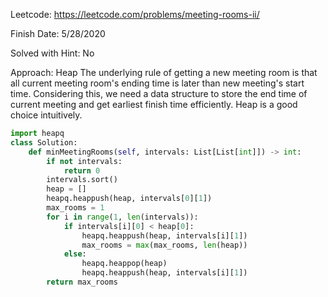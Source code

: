 Leetcode: https://leetcode.com/problems/meeting-rooms-ii/

Finish Date: 5/28/2020

Solved with Hint: No

Approach: Heap
The underlying rule of getting a new meeting room is that all current meeting room's ending time is later than new meeting's start time.
Considering this, we need a data structure to store the end time of current meeting and get earliest finish time efficiently. Heap is a good choice intuitively.


```python
import heapq
class Solution:
    def minMeetingRooms(self, intervals: List[List[int]]) -> int:
        if not intervals:
            return 0
        intervals.sort()
        heap = []
        heapq.heappush(heap, intervals[0][1])
        max_rooms = 1
        for i in range(1, len(intervals)):
            if intervals[i][0] < heap[0]:
                heapq.heappush(heap, intervals[i][1])
                max_rooms = max(max_rooms, len(heap))
            else:
                heapq.heappop(heap)
                heapq.heappush(heap, intervals[i][1])
        return max_rooms
```